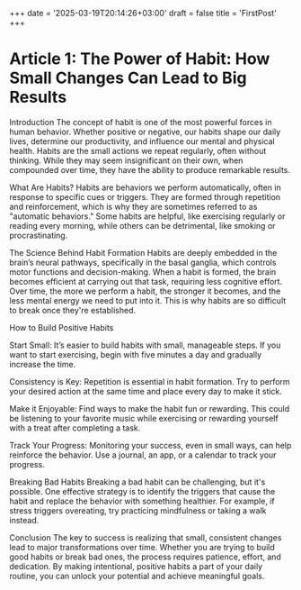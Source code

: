 +++
date = '2025-03-19T20:14:26+03:00'
draft = false
title = 'FirstPost'
+++
# Article 1: The Power of Habit: How Small Changes Can Lead to Big Results

Introduction
The concept of habit is one of the most powerful forces in human behavior. Whether positive or negative, our habits shape our daily lives, determine our productivity, and influence our mental and physical health. Habits are the small actions we repeat regularly, often without thinking. While they may seem insignificant on their own, when compounded over time, they have the ability to produce remarkable results.

What Are Habits?
Habits are behaviors we perform automatically, often in response to specific cues or triggers. They are formed through repetition and reinforcement, which is why they are sometimes referred to as "automatic behaviors." Some habits are helpful, like exercising regularly or reading every morning, while others can be detrimental, like smoking or procrastinating.

The Science Behind Habit Formation
Habits are deeply embedded in the brain’s neural pathways, specifically in the basal ganglia, which controls motor functions and decision-making. When a habit is formed, the brain becomes efficient at carrying out that task, requiring less cognitive effort. Over time, the more we perform a habit, the stronger it becomes, and the less mental energy we need to put into it. This is why habits are so difficult to break once they're established.

How to Build Positive Habits

Start Small: It’s easier to build habits with small, manageable steps. If you want to start exercising, begin with five minutes a day and gradually increase the time.

Consistency is Key: Repetition is essential in habit formation. Try to perform your desired action at the same time and place every day to make it stick.

Make it Enjoyable: Find ways to make the habit fun or rewarding. This could be listening to your favorite music while exercising or rewarding yourself with a treat after completing a task.

Track Your Progress: Monitoring your success, even in small ways, can help reinforce the behavior. Use a journal, an app, or a calendar to track your progress.

Breaking Bad Habits
Breaking a bad habit can be challenging, but it's possible. One effective strategy is to identify the triggers that cause the habit and replace the behavior with something healthier. For example, if stress triggers overeating, try practicing mindfulness or taking a walk instead.

Conclusion
The key to success is realizing that small, consistent changes lead to major transformations over time. Whether you are trying to build good habits or break bad ones, the process requires patience, effort, and dedication. By making intentional, positive habits a part of your daily routine, you can unlock your potential and achieve meaningful goals.